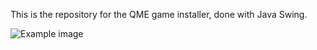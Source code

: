 This is the repository for the QME game installer, done with Java Swing.

![Example image](https://github.com/qmegame/qme-launcher/blob/master/qme-launcher-screenshot.png?raw=true)
